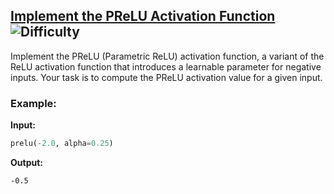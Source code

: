 ## [Implement the PReLU Activation Function](https://www.deep-ml.com/problems/98) ![Difficulty](https://img.shields.io/badge/-Easy-brightgreen)

Implement the PReLU (Parametric ReLU) activation function, a variant of the ReLU activation function that introduces a learnable parameter for negative inputs. Your task is to compute the PReLU activation value for a given input.

### Example:

**Input:**

```python
prelu(-2.0, alpha=0.25)
```


**Output:**

```-0.5```
